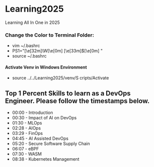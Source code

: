 # Learning2025
Learning All In One in 2025

### Change the Color to Terminal Folder:

- vim ~/.bashrc
- PS1="\[\e[32m\]\W\[\e[0m\] \[\e[33m\]\$\[\e[0m\] "
- source ~/.bashrc

#### Activate Venv in Windows Environment
- source ../../Learning2025/venv/S
cripts/Activate

## Top 1 Percent Skills to learn as a DevOps Engineer. Please follow the timestamps below.
- 00:00 - Introduction
- 00:30 - Impact of AI on DevOps
- 01:30 - MLOps
- 02:28 - AIOps
- 03:29 - FinOps
- 04:45 - AI Assisted DevOps
- 05:20 - Secure Software Supply Chain
- 06:07 - eBPF
- 07:30 - WASM
- 08:38 - Kubernetes Management